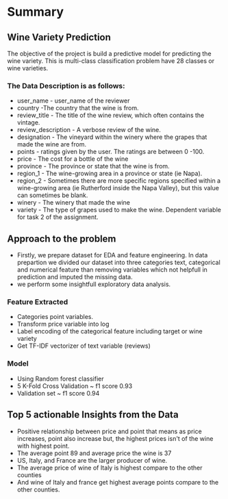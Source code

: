 # Summary
## Wine Variety Prediction
The objective of the project is build a predictive model for predicting the wine variety. This is multi-class classification problem have 28 classes or wine varieties.


### The Data Description is as follows:
* user_name - user_name of the reviewer
* country -The country that the wine is from.
* review_title - The title of the wine review, which often contains the vintage.
* review_description - A verbose review of the wine.
* designation - The vineyard within the winery where the grapes that made the wine are from.
* points - ratings given by the user. The ratings are between 0 -100.
* price - The cost for a bottle of the wine
* province - The province or state that the wine is from.
* region_1 - The wine-growing area in a province or state (ie Napa).
* region_2 - Sometimes there are more specific regions specified within a wine-growing area (ie Rutherford inside the Napa Valley), but this value can sometimes be blank.
* winery - The winery that made the wine
* variety - The type of grapes used to make the wine. Dependent variable for task 2 of the assignment.

## Approach to the problem
* Firstly, we prepare dataset for EDA and feature engineering. In data prepartion we divided our dataset into three categories text, categorical and numerical feature than removing variables which not helpfull in prediction and imputed the missing data.
* we perform some insightfull exploratory data analysis.
### Feature Extracted
* Categories point variables.
* Transform price variable into log
* Label encoding of the categorical feature including target or wine variety
* Get TF-IDF vectorizer of text variable (reviews)
### Model
* Using Random forest classifier
* 5 K-Fold Cross Validation ~ f1 score 0.93
* Validation set ~ f1 score 0.94
## Top 5 actionable Insights from the Data
*  Positive relationship between price and point that means as price increases, point also increase but, the highest prices isn't of the wine with highest point.
* The average point 89 and average price the wine is 37
* US, Italy, and France are the larger producer of wine.
* The average price of wine of Italy is highest compare to the other counties
* And wine of Italy and france get highest average points compare to the other counties.
